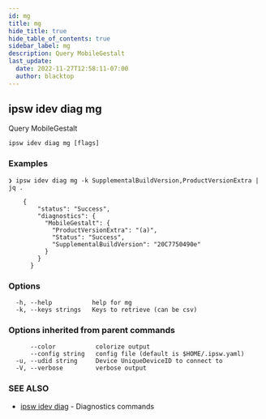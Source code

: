 ```yaml
---
id: mg
title: mg
hide_title: true
hide_table_of_contents: true
sidebar_label: mg
description: Query MobileGestalt
last_update:
  date: 2022-11-27T12:58:11-07:00
  author: blacktop
---
```

## ipsw idev diag mg

Query MobileGestalt

```
ipsw idev diag mg [flags]
```

### Examples

```
❯ ipsw idev diag mg -k SupplementalBuildVersion,ProductVersionExtra | jq .

	{
		"status": "Success",
		"diagnostics": {
		  "MobileGestalt": {
			"ProductVersionExtra": "(a)",
			"Status": "Success",
			"SupplementalBuildVersion": "20C7750490e"
		  }
		}
	  }
```

### Options

```
  -h, --help           help for mg
  -k, --keys strings   Keys to retrieve (can be csv)
```

### Options inherited from parent commands

```
      --color           colorize output
      --config string   config file (default is $HOME/.ipsw.yaml)
  -u, --udid string     Device UniqueDeviceID to connect to
  -V, --verbose         verbose output
```

### SEE ALSO

* [ipsw idev diag](/docs/cli/ipsw/idev/diag)	 - Diagnostics commands

